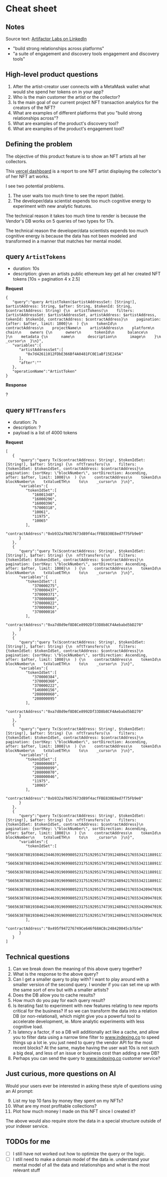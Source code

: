 # Cheat sheet

## Notes

Source text: [Artifactor Labs on LinkedIn](https://www.linkedin.com/company/artifactorlabs/)

- "build strong relationships across platforms"
- "a suite of engagement and discovery tools engagement and discovery tools"

## High-level product questions

1. After the artist-creator user connects with a MetaMask wallet what would she spend her tokens on in your app?
2. Who is the main customer the artist or the collector?
3. Is the main goal of our current project NFT transaction analytics for the creators of the NFT?
4. What are examples of different platforms that you "build strong relationships
  across"?
5. What are examples of the product's discovery tool?
6. What are examples of the product's engagement tool?


## Defining the problem

The objective of this product feature is to show an NFT artists all her collectors.

This [vercel dashboard](https://mvp-git-boris-demo-artifactor.vercel.app/dashboard) is a report to one NFT artist displaying the collector's of her NFT art works.

I see two potential problems.

1. The user waits too much time to see the report (table).
2. The developer/data scientist expends too much cognitive energy to experiment with new
   analytic features.

The technical reason it takes too much time to render is because the Vendor's DB works on 5 queries
of two types for 17s.

The technical reason the developer/data scientists expends too much cognitive
energy is because the data has not been modeled and transformed in a manner that matches her
mental model.


## query `ArtistTokens` 

- duration: 10s
- description: given an artists public ethereum key get all her created NFT tokens [10s = pagination 4 x 2.5] 

**Request**

```
{
   "query":"query ArtistToken($artistAddressSet: [String!], $artistAddress: String, $after: String, $tokenId: String, $contractAddress: String) {\n  artistTokens(\n    filters: {artistAddressSet: $artistAddressSet, artistAddress: $artistAddress, tokenId: $tokenId, contractAddress: $contractAddress}\n    pagination: {after: $after, limit: 1000}\n  ) {\n    tokenId\n    contractAddress\n    projectName\n    artistAddress\n    platform\n    chain\n    owners {\n      owner\n      tokenId\n      balance\n    }\n    metadata {\n      name\n      description\n      image\n    }\n    _cursor\n  }\n}",
   "variables":{
      "artistAddressSet":[
         "0x7d42611012FDbE366Bf4A0481FC0E1aBf15E245A"
      ],
      "after":""
   },
   "operationName":"ArtistToken"
}
```

**Response**

?


## query `NFTTransfers` 

- duration: 7s
- description: ?
- payload is a list of 4000 tokens

**Request**

```
[
   {
      "query":"query Tx($contractAddress: String!, $tokenIdSet: [String!], $after: String) {\n  nftTransfers(\n    filters: {tokenIdSet: $tokenIdSet, contractAddress: $contractAddress}\n    pagination: {sortKey: \"blockNumber\", sortDirection: Ascending, after: $after, limit: 1000}\n  ) {\n    contractAddress\n    tokenId\n    blockNumber\n    txValueETH\n    to\n    _cursor\n  }\n}",
      "variables":{
         "tokenIdSet":[
            "16001348",
            "16000296",
            "16000396",
            "57000318",
            "10061",
            "11975",
            "10065"
         ],
         "contractAddress":"0xb932a70A57673d89f4acfFBE830E8ed7f75Fb9e0"
      }
   },
   {
      "query":"query Tx($contractAddress: String!, $tokenIdSet: [String!], $after: String) {\n  nftTransfers(\n    filters: {tokenIdSet: $tokenIdSet, contractAddress: $contractAddress}\n    pagination: {sortKey: \"blockNumber\", sortDirection: Ascending, after: $after, limit: 1000}\n  ) {\n    contractAddress\n    tokenId\n    blockNumber\n    txValueETH\n    to\n    _cursor\n  }\n}",
      "variables":{
         "tokenIdSet":[
            "370000275",
            "370000437",
            "370000371",
            "370000008",
            "370000022",
            "370000063",
            "370000016"
         ],
         "contractAddress":"0xa7d8d9ef8D8Ce8992Df33D8b8CF4Aebabd5bD270"
      }
   },
   {
      "query":"query Tx($contractAddress: String!, $tokenIdSet: [String!], $after: String) {\n  nftTransfers(\n    filters: {tokenIdSet: $tokenIdSet, contractAddress: $contractAddress}\n    pagination: {sortKey: \"blockNumber\", sortDirection: Ascending, after: $after, limit: 1000}\n  ) {\n    contractAddress\n    tokenId\n    blockNumber\n    txValueETH\n    to\n    _cursor\n  }\n}",
      "variables":{
         "tokenIdSet":[
            "370000384",
            "370000360",
            "370000222",
            "146000156",
            "208000060",
            "208000095"
         ],
         "contractAddress":"0xa7d8d9ef8D8Ce8992Df33D8b8CF4Aebabd5bD270"
      }
   },
   {
      "query":"query Tx($contractAddress: String!, $tokenIdSet: [String!], $after: String) {\n  nftTransfers(\n    filters: {tokenIdSet: $tokenIdSet, contractAddress: $contractAddress}\n    pagination: {sortKey: \"blockNumber\", sortDirection: Ascending, after: $after, limit: 1000}\n  ) {\n    contractAddress\n    tokenId\n    blockNumber\n    txValueETH\n    to\n    _cursor\n  }\n}",
      "variables":{
         "tokenIdSet":[
            "208000003",
            "208000099",
            "208000070",
            "208000046",
            "11975",
            "10065"
         ],
         "contractAddress":"0xb932a70A57673d89f4acfFBE830E8ed7f75Fb9e0"
      }
   },
   {
      "query":"query Tx($contractAddress: String!, $tokenIdSet: [String!], $after: String) {\n  nftTransfers(\n    filters: {tokenIdSet: $tokenIdSet, contractAddress: $contractAddress}\n    pagination: {sortKey: \"blockNumber\", sortDirection: Ascending, after: $after, limit: 1000}\n  ) {\n    contractAddress\n    tokenId\n    blockNumber\n    txValueETH\n    to\n    _cursor\n  }\n}",
      "variables":{
         "tokenIdSet":[
            "56656387881938462344639196998052317519295174739124894217655342118891176329226",
            "56656387881938462344639196998052317519295174739124894217655342118891176329226",
            "56656387881938462344639196998052317519295174739124894217655342118891176329226",
            "56656387881938462344639196998052317519295174739124894217655342118891176329226",
            "56656387881938462344639196998052317519295174739124894217655342094701920518164",
            "56656387881938462344639196998052317519295174739124894217655342094701920518164",
            "56656387881938462344639196998052317519295174739124894217655342094701920518164",
            "56656387881938462344639196998052317519295174739124894217655342094701920518164"
         ],
         "contractAddress":"0x495f947276749Ce646f68AC8c248420045cb7b5e"
      }
   }
]
```

## Technical questions 

1. Can we break down the meaning of this above query together?
2. What is the response to the above query?
3. Can I get a smaller query to play with? I want to play around with a smaller
   version of the second query. I wonder if you can set me up with the same sort
   of env but with a smaller artists?
4. Does the DB allow you to cache results?
5. How much do you pay for each query result?
6. Is iterating fast to experiment with new features relating to new reports
   critical for the business? If so we can transform the data into a relation DB
   (or non-relational), which might give you a powerful tool to accelerate
   development, ie. More analytic experiments with less cognitive load.
7. Is latency a factor, if so a DB will additionally act like a cache, and allow
   you to filter data using a narrow time filter to www.indexing.co to speed
   things up a lot ie. you just need to query the vendor API for the most recent
   blocks? At the same, maybe having the user wait 10s is not such a big deal,
   and less of an issue or business cost than adding a new DB? 
8. Perhaps you can send the query to www.indexing.co customer service?

## Just curious, more questions on AI

Would your users ever be interested in asking these style of questions using an
AI prompt:

9. List my top 10 fans by money they spent on my NFTs?
10. What are my most profitable collections?
11. Plot how much money I made on this NFT since I created it?


The above would also require store the data in a special structure outside of
your indexer service.

## TODOs for me

- [ ] I still have not worked out how to optimize the query or the logic.
- [ ] I still need to make a domain model of the data ie. understand your mental
  model of all the data and relationships and what is the most relevant stuff
